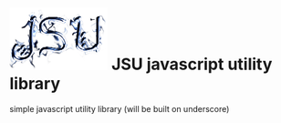 ![jsu](https://github.com/victusfate/jsu/raw/master/jsu.png)
JSU javascript utility library
===

simple javascript utility library (will be built on underscore)

